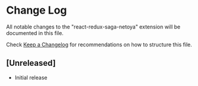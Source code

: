 # Change Log

All notable changes to the "react-redux-saga-netoya" extension will be documented in this file.

Check [Keep a Changelog](http://keepachangelog.com/) for recommendations on how to structure this file.

## [Unreleased]

- Initial release